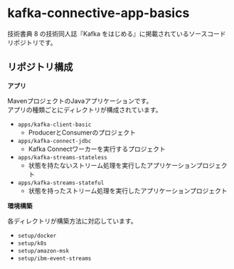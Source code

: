 # kafka-connective-app-basics

技術書典 8 の技術同人誌『Kafka をはじめる』に掲載されているソースコードリポジトリです。

## リポジトリ構成

**アプリ**

MavenプロジェクトのJavaアプリケーションです。  
アプリの種類ごとにディレクトリが構成されています。

* `apps/kafka-client-basic`
  * ProducerとConsumerのプロジェクト
* `apps/kafka-connect-jdbc`
  * Kafka Connectワーカーを実行するプロジェクト
* `apps/kafka-streams-stateless`
  * 状態を持たないストリーム処理を実行したアプリケーションプロジェクト
* `apps/kafka-streams-stateful`
  * 状態を持ったストリーム処理を実行したアプリケーションプロジェクト


**環境構築**

各ディレクトリが構築方法に対応しています。

* `setup/docker`
* `setup/k8s`
* `setup/amazon-msk`
* `setup/ibm-event-streams`
